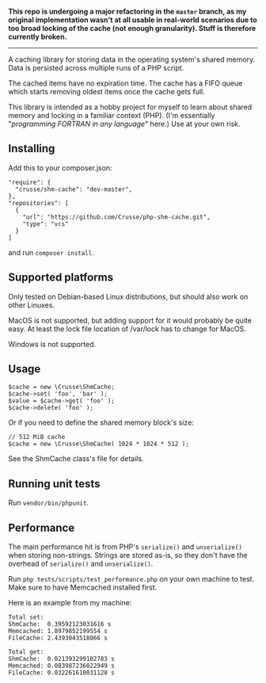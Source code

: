 **This repo is undergoing a major refactoring in the `master` branch, as my
original implementation wasn't at all usable in real-world scenarios due to too
broad locking of the cache (not enough granularity). Stuff is therefore
currently broken.**

----------------------------------------------------------

A caching library for storing data in the operating system's shared memory.
Data is persisted across multiple runs of a PHP script.

The cached items have no expiration time. The cache has a FIFO queue which
starts removing oldest items once the cache gets full.

This library is intended as a hobby project for myself to learn about shared
memory and locking in a familiar context (PHP). (I'm essentially "_programming
FORTRAN in any language_" here.) Use at your own risk.

## Installing

Add this to your composer.json:

```
"require": {
  "crusse/shm-cache": "dev-master",
},
"repositories": [
  {
    "url": "https://github.com/Crusse/php-shm-cache.git",
    "type": "vcs"
  }
]
```

and run `composer install`.

## Supported platforms

Only tested on Debian-based Linux distributions, but should also work on other
Linuxes.

MacOS is not supported, but adding support for it would probably be quite easy.
At least the lock file location of /var/lock has to change for MacOS.

Windows is not supported.

## Usage

```
$cache = new \Crusse\ShmCache;
$cache->set( 'foo', 'bar' );
$value = $cache->get( 'foo' );
$cache->delete( 'foo' );
```

Or if you need to define the shared memory block's size:

```
// 512 MiB cache
$cache = new \Crusse\ShmCache( 1024 * 1024 * 512 );
```

See the ShmCache class's file for details.

## Running unit tests

Run `vendor/bin/phpunit`.

## Performance

The main performance hit is from PHP's `serialize()` and `unserialize()` when
storing non-strings. Strings are stored as-is, so they don't have the overhead
of `serialize()` and `unserialize()`.

Run `php tests/scripts/test_performance.php` on your own machine to test. Make
sure to have Memcached installed first.

Here is an example from my machine:

```
Total set:
ShmCache:  0.39592123031616 s
Memcached: 1.8979852199554 s
FileCache: 2.4393043518066 s

Total get:
ShmCache:  0.021393299102783 s
Memcached: 0.083987236022949 s
FileCache: 0.032261610031128 s
```

